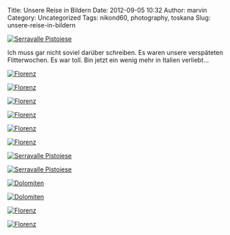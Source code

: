 Title: Unsere Reise in Bildern
Date: 2012-09-05 10:32
Author: marvin
Category: Uncategorized
Tags: nikond60, photography, toskana
Slug: unsere-reise-in-bildern

[![Serravalle
Pistoiese](http://farm9.staticflickr.com/8436/7920397010_d38632155a_c.jpg)](http://www.flickr.com/photos/marvinxsteadfast/7920397010/ "Serravalle Pistoiese by marvinxsteadfast, on Flickr, via Patr")

Ich muss gar nicht soviel darüber schreiben. Es waren unsere verspäteten
Flitterwochen. Es war toll. Bin jetzt ein wenig mehr in Italien
verliebt...

[![Florenz](http://farm9.staticflickr.com/8030/7912600878_b5201f4eb2_c.jpg)](http://www.flickr.com/photos/marvinxsteadfast/7912600878/ "Florenz by marvinxsteadfast, on Flickr, via Patr")

[![Florenz](http://farm9.staticflickr.com/8303/7920705278_3de52fa515_c.jpg)](http://www.flickr.com/photos/marvinxsteadfast/7920705278/ "Florenz by marvinxsteadfast, on Flickr, via Patr")

[![Florenz](http://farm9.staticflickr.com/8298/7912599764_555f799664_c.jpg)](http://www.flickr.com/photos/marvinxsteadfast/7912599764/ "Florenz by marvinxsteadfast, on Flickr, via Patr")

[![Florenz](http://farm9.staticflickr.com/8441/7912596422_b93e06154c_c.jpg)](http://www.flickr.com/photos/marvinxsteadfast/7912596422/ "Florenz by marvinxsteadfast, on Flickr, via Patr")

[![Florenz](http://farm9.staticflickr.com/8037/7912595140_35231f1fdd_c.jpg)](http://www.flickr.com/photos/marvinxsteadfast/7912595140/ "Florenz by marvinxsteadfast, on Flickr, via Patr")

[![Florenz](http://farm9.staticflickr.com/8029/7912593124_f6196bc5eb_c.jpg)](http://www.flickr.com/photos/marvinxsteadfast/7912593124/ "Florenz by marvinxsteadfast, on Flickr, via Patr")

[![Serravalle
Pistoiese](http://farm9.staticflickr.com/8182/7920398426_a6e133a86b_c.jpg)](http://www.flickr.com/photos/marvinxsteadfast/7920398426/ "Serravalle Pistoiese by marvinxsteadfast, on Flickr, via Patr")

[![Serravalle
Pistoiese](http://farm9.staticflickr.com/8303/7920399360_70405afc5b_c.jpg)](http://www.flickr.com/photos/marvinxsteadfast/7920399360/ "Serravalle Pistoiese by marvinxsteadfast, on Flickr, via Patr")

[![Dolomiten](http://farm9.staticflickr.com/8305/7920395862_dae4e37a65_c.jpg)](http://www.flickr.com/photos/marvinxsteadfast/7920395862/ "Dolomiten by marvinxsteadfast, on Flickr, via Patr")

[![Dolomiten](http://farm9.staticflickr.com/8173/7935660972_3f36ce9f7c_c.jpg)](http://www.flickr.com/photos/marvinxsteadfast/7935660972/ "Dolomiten by marvinxsteadfast, on Flickr, via Patr")

[![Florenz](http://farm9.staticflickr.com/8177/7935660442_60ef5d498d_c.jpg)](http://www.flickr.com/photos/marvinxsteadfast/7935660442/ "Florenz by marvinxsteadfast, on Flickr, via Patr")

[![Florenz](http://farm9.staticflickr.com/8040/7935659512_bb2f226d44_c.jpg)](http://www.flickr.com/photos/marvinxsteadfast/7935659512/ "Florenz by marvinxsteadfast, on Flickr, via Patr")

